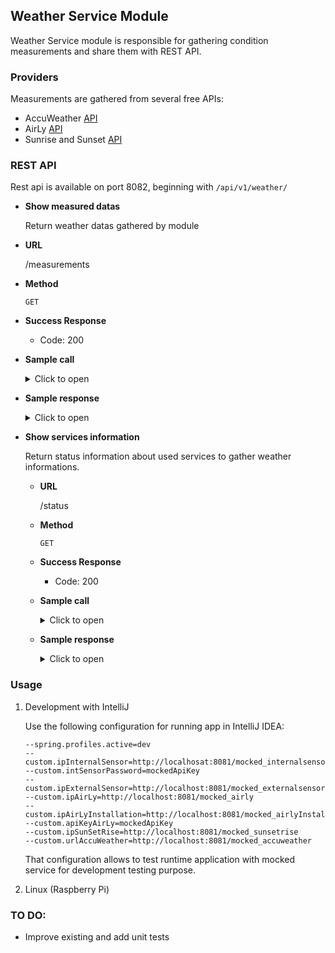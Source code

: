 ## Weather Service Module

Weather Service module is responsible for gathering condition measurements and share them with REST API.

### Providers

Measurements are gathered from several free APIs:
- AccuWeather [API](https://developer.accuweather.com/)
- AirLy [API](https://airly.org/pl/produkty/airly-api/)
- Sunrise and Sunset [API](https://sunrise-sunset.org/api)

### REST API

Rest api is available on port 8082, beginning with `/api/v1/weather/`
  - **Show measured datas**

    Return weather datas gathered by module
  * **URL**

    /measurements
  * **Method**

    `GET`
  * **Success Response**
    * Code: 200

  * **Sample call**

     <details>
     <summary>Click to open </summary>
    
     ```shell
      curl --location --request GET 'http://localhost:8082/api/v1/weather/measurements' \
     --header 'Content-Type: application/json'
     ```
     </details>
  
  * **Sample response**

     <details>
     <summary>Click to open </summary>

     ```json
       {
        "airPolution": {
          "pm25percent": {
            "date": "10.05 21:22",
            "isError": false,
            "value": "62"
          },
          "pm10percent": {
            "date": "10.05 21:22",
            "isError": false,
            "value": "62"
          },
          "pm25": {
            "date": "10.05 21:22",
            "isError": false,
            "value": "17"
          },
          "pm1": {
            "date": "10.05 21:22",
            "isError": false,
            "value": "13"
          },
          "caqiColor": {
            "date": "10.05 21:22",
            "isError": false,
            "value": "#D1CF1E"
          },
          "caqi": {
            "date": "10.05 21:22",
            "isError": false,
            "value": "31"
          },
          "pm10": {
            "date": "10.05 21:22",
            "isError": false,
            "value": "31"
          }
        },
        "in": {
          "temperature": {
            "date": "10.05 21:22",
            "isError": false,
            "value": "1"
          },
          "humidity": {
            "date": "10.05 21:22",
            "isError": false,
            "value": "35"
          }
        },
        "weather": {
          "ceiling": {
            "date": "10.05 21:22",
            "isError": false,
            "value": "457"
          },
          "windDirectionDeg": {
            "date": "10.05 21:22",
            "isError": false,
            "value": "45"
          },
          "weatherIcon": {
            "date": "10.05 21:22",
            "isError": false,
            "value": "7"
          },
          "visibility": {
            "date": "10.05 21:22",
            "isError": false,
            "value": "10"
          },
          "cloudCover": {
            "date": "10.05 21:22",
            "isError": false,
            "value": "100"
          },
          "uvIndexDescription": {
            "date": "10.05 21:22",
            "isError": false,
            "value": "Niska"
          },
          "uvIndexColor": {
            "date": "10.05 21:22",
            "isError": false,
            "value": "#ffc800"
          },
          "pressure": {
            "date": "10.05 21:22",
            "isError": false,
            "value": "1007"
          },
          "windDirection": {
            "date": "10.05 21:22",
            "isError": false,
            "value": "NE"
          },
          "windSpeed": {
            "date": "10.05 21:22",
            "isError": false,
            "value": "18"
          },
          "uvIndexValue": {
            "date": "10.05 21:22",
            "isError": false,
            "value": "7"
          },
          "weatherText": {
            "date": "10.05 21:22",
            "isError": false,
            "value": "Czesciowo slonecznie "
          }
        },
        "sun": {
          "dayLength": {
            "date": "10.05 21:22",
            "isError": false,
            "value": "11:23"
          },
          "set": {
            "date": "10.05 21:22",
            "isError": false,
            "value": "18:10"
          },
          "rise": {
            "date": "10.05 21:22",
            "isError": false,
            "value": "06:46"
          }
        },
        "out": {
          "temperature": {
            "date": "10.05 21:22",
            "isError": false,
            "value": "9"
          },
          "humidity": {
            "date": "10.05 21:22",
            "isError": false,
            "value": "95"
          }
        }
      }
     ```
     </details>

- **Show services information**

  Return status information about used services to gather weather informations.
  * **URL**

    /status
  * **Method**

    `GET`
  * **Success Response**
    * Code: 200

  * **Sample call**

     <details>
     <summary>Click to open </summary>

     ```shell
      curl --location --request GET 'http://localhost:8082/api/v1/weather/status' \
      --header 'Content-Type: application/json'
     ```
     </details>

  * **Sample response**

     <details>
     <summary>Click to open </summary>

    ```json
      {
        "connectors": [
          {
            "date": "10.05 21:22",
            "isError": false,
            "provider": "Internal ESP8266",
            "name": "internal",
            "link": "",
            "errorMessage": "",
            "responseCode": 200
          },
          {
            "date": "10.05 21:22",
            "isError": false,
            "provider": "AccuWeather",
            "name": "accuweather",
            "link": "https://www.accuweather.com/",
            "errorMessage": "",
            "responseCode": 200
          },
          {
            "date": "10.05 21:22",
            "isError": false,
            "provider": "Sunrise Sunset",
            "name": "sun",
            "link": "https://sunrise-sunset.org/",
            "errorMessage": "",
            "responseCode": 200
          },
          {
            "date": "10.05 21:22",
            "isError": false,
            "provider": "AirLy",
            "name": "airLy",
            "link": "https://www.airly.eu/",
            "errorMessage": "",
            "responseCode": 200
          }
        ]
      }      
     ```
     </details>


### Usage

1. Development with IntelliJ

    Use the following configuration for running app in IntelliJ IDEA:
    ```
    --spring.profiles.active=dev
    --custom.ipInternalSensor=http://localhosat:8081/mocked_internalsensor
    --custom.intSensorPassword=mockedApiKey
    --custom.ipExternalSensor=http://localhost:8081/mocked_externalsensor
    --custom.ipAirLy=http://localhost:8081/mocked_airly
    --custom.ipAirLyInstallation=http://localhost:8081/mocked_airlyInstalation
    --custom.apiKeyAirLy=mockedApiKey
    --custom.ipSunSetRise=http://localhost:8081/mocked_sunsetrise
    --custom.urlAccuWeather=http://localhost:8081/mocked_accuweather
    ```

    That configuration allows to test runtime application with mocked service for development testing purpose.
   

2. Linux (Raspberry Pi)

### TO DO:
- Improve existing and add unit tests